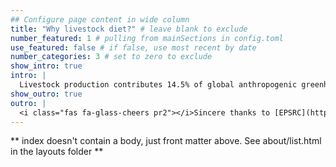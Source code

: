 ```yaml
---
## Configure page content in wide column
title: "Why livestock diet?" # leave blank to exclude
number_featured: 1 # pulling from mainSections in config.toml
use_featured: false # if false, use most recent by date
number_categories: 3 # set to zero to exclude
show_intro: true
intro: |
  Livestock production contributes 14.5% of global anthropogenic greenhouse gas (GHG) emissions, comparable to emissions from all vehicles.      Sub-Saharan Africa's livestock, mainly in smallholder systems, emit more GHGs than Europe and the US due to low-quality feed. Recent research   reveals that cattle in the region emit 1000 kg of CO2 per kg of protein produced, making it a GHG hotspot. To tackle this, my PhD research     integrates earth observation and ground data to study livestock feed production and consumption in East Africa. By improving our               understanding of livestock diets, we can enhance GHG emission calculations and develop strategies for reducing their environmental impact.
show_outro: true
outro: |
  <i class="fas fa-glass-cheers pr2"></i>Sincere thanks to [EPSRC](https://www.ukri.org/councils/epsrc) for funding this research!
---
```


** index doesn't contain a body, just front matter above.
See about/list.html in the layouts folder **